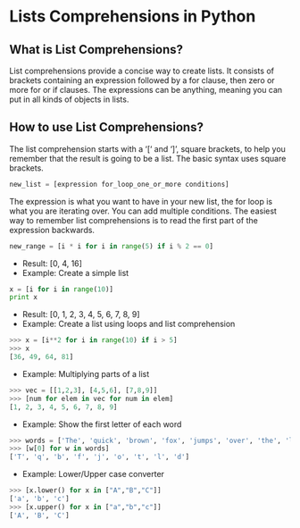 # Lists Comprehensions in Python
## What is List Comprehensions?
List comprehensions provide a concise way to create lists. It consists of brackets containing an expression followed by a for clause, then zero or more for or if clauses. The expressions can be anything, meaning you can put in all kinds of objects in lists.
## How to use List Comprehensions?
The list comprehension starts with a ‘[‘ and ‘]’, square brackets, to help you remember that the result is going to be a list.
The basic syntax uses square brackets.

```python
new_list = [expression for_loop_one_or_more conditions]
```
The expression is what you want to have in your new list, the for loop is what you are iterating over. You can add multiple conditions.
The easiest way to remember list comprehensions is to read the first part of the expression backwards.
```python
new_range = [i * i for i in range(5) if i % 2 == 0]
```
* Result: [0, 4, 16]
* Example: Create a simple list
```python
x = [i for i in range(10)]
print x
```
* Result: [0, 1, 2, 3, 4, 5, 6, 7, 8, 9]
* Example: Create a list using loops and list comprehension
```python
>>> x = [i**2 for i in range(10) if i > 5]
>>> x
[36, 49, 64, 81]
```
* Example: Multiplying parts of a list
```python
>>> vec = [[1,2,3], [4,5,6], [7,8,9]]
>>> [num for elem in vec for num in elem]
[1, 2, 3, 4, 5, 6, 7, 8, 9]
```
* Example: Show the first letter of each word
```python
>>> words = ['The', 'quick', 'brown', 'fox', 'jumps', 'over', 'the', 'lazy', 'dog']
>>> [w[0] for w in words]
['T', 'q', 'b', 'f', 'j', 'o', 't', 'l', 'd']
```
* Example: Lower/Upper case converter
```python
>>> [x.lower() for x in ["A","B","C"]]
['a', 'b', 'c']
>>> [x.upper() for x in ["a","b","c"]]
['A', 'B', 'C']
```
